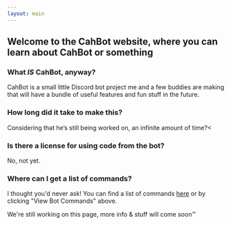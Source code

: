 ```yaml
---
layout: main
---
```


## Welcome to the CahBot website, where you can learn about CahBot or something

### What *IS* CahBot, anyway?

CahBot is a small little Discord bot project me and a few buddies are making that will have a bundle of useful features and fun stuff in the future.

### How long did it take to make this?
Considering that he’s still being worked on, an infinite amount of time?<

### Is there a license for using code from the bot?
No, not yet.

### Where can I get a list of commands?
I thought you'd never ask! You can find a list of commands [here](commands) or by clicking "View Bot Commands" above.

We're still working on this page, more info & stuff will come soon™
